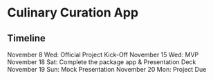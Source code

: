 # Culinary Curation App

## Timeline

November 8 Wed: Official Project Kick-Off
November 15 Wed: MVP
November 18 Sat: Complete the package app & Presentation Deck
November 19 Sun: Mock Presentation
November 20 Mon: Project Due

